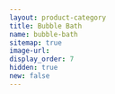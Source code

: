 ```yaml
---
layout: product-category
title: Bubble Bath
name: bubble-bath
sitemap: true
image-url:
display_order: 7
hidden: true
new: false
---
```

